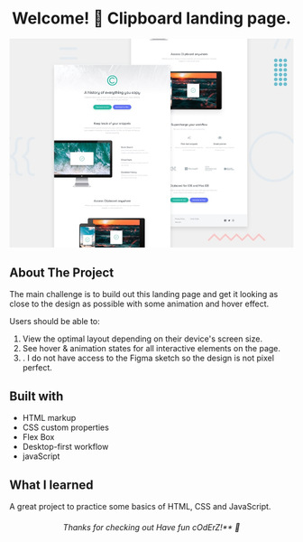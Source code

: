 <h1 align="center">
 Welcome! 👋 Clipboard landing page. 
</h1>

<p align="center">
 <img src="./design/desktop-preview.jpg"/>
</p>

## About The Project
The main challenge is to build out this landing page and get it looking as close to the design as possible with some animation and hover effect.

Users should be able to:

1. View the optimal layout depending on their device's screen size.
2. See hover & animation states for all interactive elements on the page.
3. . I do not have access to the Figma sketch so the design is not pixel perfect.

## Built with
 * HTML markup
 * CSS custom properties
 * Flex Box
 * Desktop-first workflow
 * javaScript
 
## What I learned
A great project to practice some basics of HTML, CSS and JavaScript.

<h6 align="center">
 Thanks for checking out Have fun cOdErZ!** 🚀
</h6>
